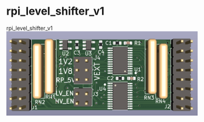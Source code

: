 # rpi_level_shifter_v1
rpi_level_shifter_v1
![picture](https://github.com/charkster/rpi_level_shifter_v1/blob/main/rpi_level_shifter_v1_pcb.png)

